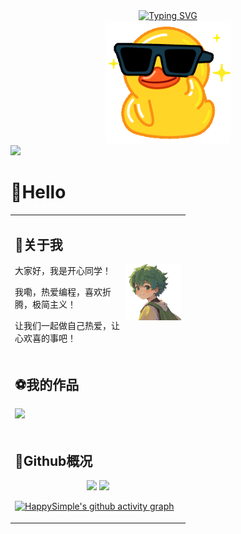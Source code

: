 <!-- 动态打字效果: https://github.com/DenverCoder1/readme-typing-svg -->

<div align="center">
  <a href="https://git.io/typing-svg">
    <img src="https://readme-typing-svg.demolab.com?font=Consolas&weight=600&pause=1000&color=F79111&center=true&vCenter=true&width=450&lines=console.log(%22%E5%81%9A%E8%87%AA%E5%B7%B1%E7%83%AD%E7%88%B1%EF%BC%8C%E8%AE%A9%E5%BF%83%E6%AC%A2%E5%96%9C%E7%9A%84%E4%BA%8B%EF%BC%81%22)" alt="Typing SVG" />
  </a>
</div>


<!-- 动图  -->

<div align="center">
    <img src="./assets/images/duck.gif" style="width: 200px;">
</div>


<!-- 个人资料徽标 : https://shields.io/ -->

<div align="left">
  <a href="https://happysimple.club/"><img src="https://img.shields.io/badge/我的博客-HappySimple-blue" /></a>
</div>


# 👋Hello

<table>
<tr><td>

## 🤪关于我

<img align="right" width="90px" src="/assets/images/favicon-like.png" />

<p>大家好，我是开心同学！</p>

<p>我嘞，热爱编程，喜欢折腾，极简主义！</p>

<p>让我们一起做自己热爱，让心欢喜的事吧！</p>

</td></tr>

<tr><td>

## ⚽我的作品

[![](https://github-readme-stats.vercel.app/api/pin/?username=HappySimple&repo=Typora-theme-Happysimple)](https://github.com/HappySimple/Typora-theme-Happysimple)

</td></tr>

<tr><td>

## 👀Github概况

<div style="text-align: center">
<!-- Github概况: https://github.com/anuraghazra/github-readme-stats -->
    <img src="https://github-readme-stats.vercel.app/api?username=HappySimple&show_icons=true&theme=vue" style="height: 200px; display:inline;"/>
<!-- 常用语言统计: https://github.com/anuraghazra/github-readme-stats -->
    <img src="https://github-readme-stats.vercel.app/api/top-langs/?username=HappySimple&layout=donut&langs_count=6" style="height: 200px; display:inline;"/>
</div>


<!-- Github活动图:  https://github.com/Ashutosh00710/github-readme-activity-graph/ -->

[![HappySimple's github activity graph](https://github-readme-activity-graph.vercel.app/graph?username=HappySimple&theme=vue)](https://github.com/ashutosh00710/github-readme-activity-graph)

</td></tr>
</table>